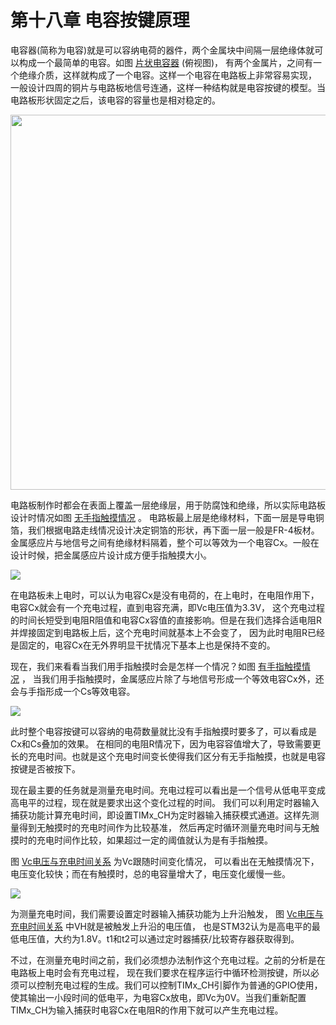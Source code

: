 # 第十八章 电容按键原理

电容器(简称为电容)就是可以容纳电荷的器件，两个金属块中间隔一层绝缘体就可以构成一个最简单的电容。如图 [片状电容器](https://doc.embedfire.com/mcu/stm32/f103zhinanzhe/std/zh/latest/book/TIM_key.html#id2) (俯视图)， 有两个金属片，之间有一个绝缘介质，这样就构成了一个电容。这样一个电容在电路板上非常容易实现， 一般设计四周的铜片与电路板地信号连通，这样一种结构就是电容按键的模型。当电路板形状固定之后，该电容的容量也是相对稳定的。

<img src="https://doc.embedfire.com/mcu/stm32/f103zhinanzhe/std/zh/latest/_images/TIMkey002.png" title="" alt="" width="600">

电路板制作时都会在表面上覆盖一层绝缘层，用于防腐蚀和绝缘，所以实际电路板设计时情况如图 [无手指触摸情况](https://doc.embedfire.com/mcu/stm32/f103zhinanzhe/std/zh/latest/book/TIM_key.html#id3) 。 电路板最上层是绝缘材料，下面一层是导电铜箔，我们根据电路走线情况设计决定铜箔的形状，再下面一层一般是FR-4板材。 金属感应片与地信号之间有绝缘材料隔着，整个可以等效为一个电容Cx。一般在设计时候，把金属感应片设计成方便手指触摸大小。

![](https://doc.embedfire.com/mcu/stm32/f103zhinanzhe/std/zh/latest/_images/TIMkey003.png)

在电路板未上电时，可以认为电容Cx是没有电荷的，在上电时，在电阻作用下，电容Cx就会有一个充电过程，直到电容充满，即Vc电压值为3.3V， 这个充电过程的时间长短受到电阻R阻值和电容Cx容值的直接影响。但是在我们选择合适电阻R并焊接固定到电路板上后，这个充电时间就基本上不会变了， 因为此时电阻R已经是固定的，电容Cx在无外界明显干扰情况下基本上也是保持不变的。

现在，我们来看看当我们用手指触摸时会是怎样一个情况？如图 [有手指触摸情况](https://doc.embedfire.com/mcu/stm32/f103zhinanzhe/std/zh/latest/book/TIM_key.html#id4) ， 当我们用手指触摸时，金属感应片除了与地信号形成一个等效电容Cx外，还会与手指形成一个Cs等效电容。

![](https://doc.embedfire.com/mcu/stm32/f103zhinanzhe/std/zh/latest/_images/TIMkey004.png)

此时整个电容按键可以容纳的电荷数量就比没有手指触摸时要多了，可以看成是Cx和Cs叠加的效果。 在相同的电阻R情况下，因为电容容值增大了，导致需要更长的充电时间。也就是这个充电时间变长使得我们区分有无手指触摸，也就是电容按键是否被按下。

现在最主要的任务就是测量充电时间。充电过程可以看出是一个信号从低电平变成高电平的过程，现在就是要求出这个变化过程的时间。 我们可以利用定时器输入捕获功能计算充电时间，即设置TIMx_CH为定时器输入捕获模式通道。这样先测量得到无触摸时的充电时间作为比较基准， 然后再定时循环测量充电时间与无触摸时的充电时间作比较，如果超过一定的阈值就认为是有手指触摸。

图 [Vc电压与充电时间关系](https://doc.embedfire.com/mcu/stm32/f103zhinanzhe/std/zh/latest/book/TIM_key.html#vc) 为Vc跟随时间变化情况， 可以看出在无触摸情况下，电压变化较快；而在有触摸时，总的电容量增大了，电压变化缓慢一些。

![](https://doc.embedfire.com/mcu/stm32/f103zhinanzhe/std/zh/latest/_images/TIMkey005.png)

为测量充电时间，我们需要设置定时器输入捕获功能为上升沿触发， 图 [Vc电压与充电时间关系](https://doc.embedfire.com/mcu/stm32/f103zhinanzhe/std/zh/latest/book/TIM_key.html#vc) 中VH就是被触发上升沿的电压值， 也是STM32认为是高电平的最低电压值，大约为1.8V。t1和t2可以通过定时器捕获/比较寄存器获取得到。

不过，在测量充电时间之前，我们必须想办法制作这个充电过程。之前的分析是在电路板上电时会有充电过程， 现在我们要求在程序运行中循环检测按键，所以必须可以控制充电过程的生成。我们可以控制TIMx_CH引脚作为普通的GPIO使用， 使其输出一小段时间的低电平，为电容Cx放电，即Vc为0V。当我们重新配置TIMx_CH为输入捕获时电容Cx在电阻R的作用下就可以产生充电过程。
